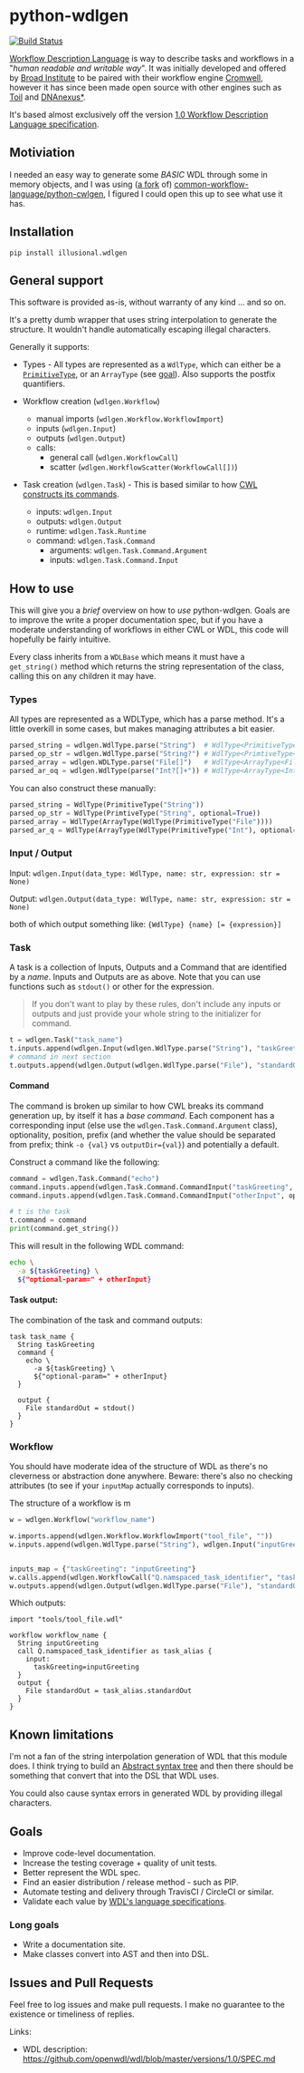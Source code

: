 # python-wdlgen

[![Build Status](https://travis-ci.org/illusional/python-wdlgen.svg?branch=master)](https://travis-ci.org/illusional/python-wdlgen)

[Workflow Description Language](http://www.openwdl.org) is way to describe tasks and workflows in a "_human readable and writable way_". It was initially developed and offered by [Broad Institute](https://software.broadinstitute.org/) to be paired with their workflow engine [Cromwell](https://cromwell.readthedocs.io/en/stable/), however it has since been made open source with other engines such as [Toil](http://toil.readthedocs.io/en/3.14.0/running/wdl.html) and [DNAnexus\*](https://github.com/dnanexus/dxWDL).

It's based almost exclusively off the version [1.0 Workflow Description Language specification](https://github.com/openwdl/wdl/blob/master/versions/1.0/SPEC.md#task-inputs).

## Motiviation

I needed an easy way to generate some _BASIC_ WDL through some in memory objects, and I was using ([a fork](https://github.com/illusional/python-cwlgen) of) [common-workflow-language/python-cwlgen](https://github.com/common-workflow-language/python-cwlgen), I figured I could open this up to see what use it has.

## Installation

```
pip install illusional.wdlgen
```


## General support

This software is provided as-is, without warranty of any kind ... and so on.

It's a pretty dumb wrapper that uses string interpolation to generate the structure. It wouldn't handle automatically escaping illegal characters.

Generally it supports:

- Types - All types are represented as a `WdlType`, which can either be a [`PrimitiveType`](https://github.com/openwdl/wdl/blob/master/versions/1.0/SPEC.md#types), or an `ArrayType` (see [goal](#goals)). Also supports the postfix quantifiers.

- Workflow creation (`wdlgen.Workflow`)
	- manual imports (`wdlgen.Workflow.WorkflowImport`)
	- inputs (`wdlgen.Input`)
	- outputs (`wdlgen.Output`)
	- calls:
		- general call (`wdlgen.WorkflowCall`)
		- scatter (`wdlgen.WorkflowScatter(WorkflowCall[])`)

- Task creation (`wdlgen.Task`) - This is based similar to how [CWL constructs its commands](https://www.commonwl.org/v1.0/CommandLineTool.html#CommandLineTool).
	- inputs: `wdlgen.Input`
	- outputs: `wdlgen.Output`
	- runtime: `wdlgen.Task.Runtime`
	- command: `wdlgen.Task.Command`
		- arguments: `wdlgen.Task.Command.Argument`
		- inputs: `wdlgen.Task.Command.Input`

## How to use

This will give you a _brief_ overview on how to _use_ python-wdlgen. Goals are to improve the write a proper documentation spec, but if you have a moderate understanding of workflows in either CWL or WDL, this code will hopefully be fairly intuitive.

Every class inherits from a `WDLBase` which means it must have a `get_string()` method which returns the string representation of the class, calling this on any children it may have.

### Types

All types are represented as a WDLType, which has a parse method. It's a little overkill in some cases, but makes managing attributes a bit easier.

```python
parsed_string = wdlgen.WdlType.parse("String")	# WdlType<PrimitiveType<String>>
parsed_op_str = wdlgen.WdlType.parse("String?") # WdlType<PrimtiveType<String>>
parsed_array = wdlgen.WDLType.parse("File[]")	# WdlType<ArrayType<File>>
parsed_ar_oq = wdlgen.WdlType(parse("Int?[]+"))	# WdlType<ArrayType<Int?> (+)>
```

You can also construct these manually:
```python
parsed_string = WdlType(PrimitiveType("String"))
parsed_op_str = WdlType(PrimtiveType("String", optional=True))
parsed_array = WdlType(ArrayType(WdlType(PrimitiveType("File"))))
parsed_ar_q = WdlType(ArrayType(WdlType(PrimitiveType("Int"), optional=True), requires_multiple=True))
```

### Input / Output
Input: `wdlgen.Input(data_type: WdlType, name: str, expression: str = None)`

Output: `wdlgen.Output(data_type: WdlType, name: str, expression: str = None)`

both of which output something like:
	`{WdlType} {name} [= {expression}]`

### Task

A task is a collection of Inputs, Outputs and a Command that are identified by a _name_. Inputs and Outputs are as above. Note that you can use functions such as `stdout()` or other for the expression.

> If you don't want to play by these rules, don't include any inputs or outputs and just provide your whole string to the initializer for command.

```python
t = wdlgen.Task("task_name")
t.inputs.append(wdlgen.Input(wdlgen.WdlType.parse("String"), "taskGreeting"))
# command in next section
t.outputs.append(wdlgen.Output(wdlgen.WdlType.parse("File"), "standardOut", "stdout()"))
```

#### Command

The command is broken up similar to how CWL breaks its command generation up, by itself it has a _base command_. Each component has a corresponding input (else use the `wdlgen.Task.Command.Argument` class), optionality, position, prefix (and whether the value should be separated from prefix; think `-o {val}` vs `outputDir={val}`) and potentially a default.

Construct a command like the following:
```python
command = wdlgen.Task.Command("echo")
command.inputs.append(wdlgen.Task.Command.CommandInput("taskGreeting", optional=False, position=None, prefix="-a", separate_value_from_prefix=True, default=None))
command.inputs.append(wdlgen.Task.Command.CommandInput("otherInput", optional=True, position=2, prefix="optional-param=", separate_value_from_prefix=False, default=None))

# t is the task
t.command = command
print(command.get_string())
```

This will result in the following WDL command:
```bash
echo \
  -a ${taskGreeting} \
  ${"optional-param=" + otherInput}
```

#### Task output:

The combination of the task and command outputs:
```wdl
task task_name {
  String taskGreeting
  command {
    echo \
      -a ${taskGreeting} \
      ${"optional-param=" + otherInput}
  }

  output {
    File standardOut = stdout()
  }
}
```

### Workflow

You should have moderate idea of the structure of WDL as there's no cleverness or abstraction done anywhere. Beware: there's also no checking attributes (to see if your `inputMap` actually corresponds to inputs).

The structure of a workflow is m

```python
w = wdlgen.Workflow("workflow_name")

w.imports.append(wdlgen.Workflow.WorkflowImport("tool_file", ""))
w.inputs.append(wdlgen.WdlType.parse("String"), wdlgen.Input("inputGreeting"))


inputs_map = {"taskGreeting": "inputGreeting"}
w.calls.append(wdlgen.WorkflowCall("Q.namspaced_task_identifier", "task_alias", inputs_map))
w.outputs.append(wdlgen.Output(wdlgen.WdlType.parse("File"), "standardOut", "task_alias.standardOut")
```

Which outputs:
```wdl
import "tools/tool_file.wdl"

workflow workflow_name {
  String inputGreeting
  call Q.namspaced_task_identifier as task_alias {
    input:
      taskGreeting=inputGreeting
  }
  output {
    File standardOut = task_alias.standardOut
  }
}
```


## Known limitations

I'm not a fan of the string interpolation generation of WDL that this module does. I think trying to build an [Abstract syntax tree](https://en.wikipedia.org/wiki/Abstract_syntax_tree) and then there should be something that convert that into the DSL that WDL uses.

You could also cause syntax errors in generated WDL by providing illegal characters. 

## Goals

- Improve code-level documentation.
- Increase the testing coverage + quality of unit tests.
- Better represent the WDL spec.
- Find an easier distribution / release method - such as PIP.
- Automate testing and delivery through TravisCI / CircleCI or similar.
- Validate each value by [WDL's language specifications](https://github.com/openwdl/wdl/blob/master/versions/1.0/SPEC.md#language-specification).

### Long goals
- Write a documentation site.
- Make classes convert into AST and then into DSL.

## Issues and Pull Requests
Feel free to log issues and make pull requests. I make no guarantee to the existence or timeliness of replies.


Links:

- WDL description: https://github.com/openwdl/wdl/blob/master/versions/1.0/SPEC.md